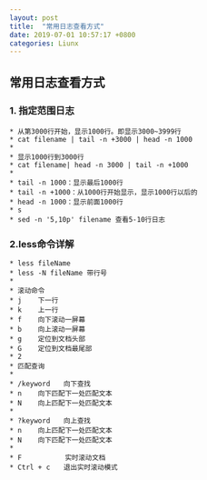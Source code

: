 ```yaml
---
layout: post
title:  "常用日志查看方式"
date: 2019-07-01 10:57:17 +0800
categories: Liunx
---
```

## 常用日志查看方式


### 1. 指定范围日志
	* 从第3000行开始，显示1000行。即显示3000~3999行
	* cat filename | tail -n +3000 | head -n 1000
	* 
	* 显示1000行到3000行
	* cat filename| head -n 3000 | tail -n +1000
	* 
	* tail -n 1000：显示最后1000行
	* tail -n +1000：从1000行开始显示，显示1000行以后的
	* head -n 1000：显示前面1000行
	* s
	* sed -n '5,10p' filename 查看5-10行日志
	
### 2.less命令详解
	* less fileName
	* less -N fileName 带行号
	* 
	* 滚动命令
	* j    下一行
	* k    上一行
	* f    向下滚动一屏幕
	* b    向上滚动一屏幕
	* g    定位到文档头部
	* G    定位到文档最尾部
	* 2
	* 匹配查询
	* 
	* /keyword　　向下查找
	* n    向下匹配下一处匹配文本
	* N    向上匹配下一处匹配文本
	* 
	* ?keyword　　向上查找
	* n    向上匹配下一处匹配文本
	* N    向下匹配下一处匹配文本
	* 
	* F    　　　　实时滚动文档
	* Ctrl + c　　退出实时滚动模式
